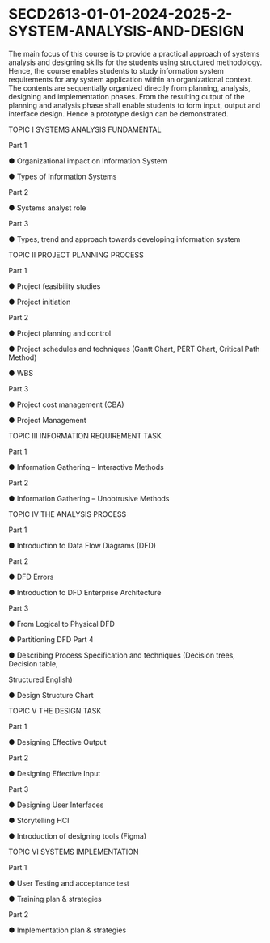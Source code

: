 # SECD2613-01-01-2024-2025-2-SYSTEM-ANALYSIS-AND-DESIGN
The main focus of this course is to provide a practical approach of systems analysis and designing
skills for the students using structured methodology. Hence, the course enables students to study
information system requirements for any system application within an organizational context. The
contents are sequentially organized directly from planning, analysis, designing and implementation
phases. From the resulting output of the planning and analysis phase shall enable students to form
input, output and interface design. Hence a prototype design can be demonstrated.

TOPIC I SYSTEMS ANALYSIS FUNDAMENTAL

Part 1

● Organizational impact on Information System

● Types of Information Systems

Part 2

● Systems analyst role

Part 3

● Types, trend and approach towards developing information system

TOPIC II PROJECT PLANNING PROCESS

Part 1

● Project feasibility studies

● Project initiation

Part 2

● Project planning and control

● Project schedules and techniques (Gantt Chart, PERT Chart, Critical Path Method)

● WBS

Part 3

● Project cost management (CBA)

● Project Management

TOPIC III INFORMATION REQUIREMENT TASK

Part 1

● Information Gathering – Interactive Methods

Part 2

● Information Gathering – Unobtrusive Methods

TOPIC IV THE ANALYSIS PROCESS

Part 1

● Introduction to Data Flow Diagrams (DFD)

Part 2

● DFD Errors

● Introduction to DFD Enterprise Architecture

Part 3

● From Logical to Physical DFD

● Partitioning DFD
Part 4

● Describing Process Specification and techniques (Decision trees, Decision table,

Structured English)

● Design Structure Chart


TOPIC V THE DESIGN TASK

Part 1

● Designing Effective Output

Part 2

● Designing Effective Input

Part 3

● Designing User Interfaces

● Storytelling HCI

● Introduction of designing tools (Figma)

TOPIC VI SYSTEMS IMPLEMENTATION

Part 1

● User Testing and acceptance test

● Training plan & strategies

Part 2

● Implementation plan & strategies
